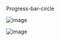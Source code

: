 Progress-bar-circle

![image](https://user-images.githubusercontent.com/28127002/153757203-0342a988-a750-400c-9dac-34cb6a211696.png)

![image](https://user-images.githubusercontent.com/28127002/153757132-b3b1d78b-d80f-42b3-adf9-9280878de859.png)
